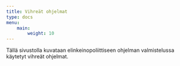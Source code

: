 ```yaml
---
title: Vihreät ohjelmat
type: docs
menu:
    main:
        weight: 10
---
```


Tällä sivustolla kuvataan elinkeinopoliittiseen ohjelman valmistelussa käytetyt vihreät ohjelmat.
